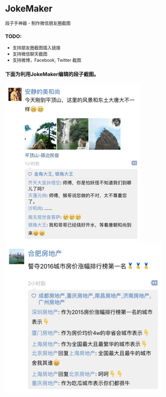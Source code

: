 # JokeMaker
段子手神器 - 制作微信朋友圈截图

### TODO:
  * 支持朋友圈截图插入链接
  * 支持微信聊天截图
  * 支持微博，Facebook, Twitter 截图
  



### 下面为利用JokeMaker编辑的段子截图。


<img src="https://raw.githubusercontent.com/EddieDow/jokemaker/master/JokeMaker/Assets.xcassets/sample1.imageset/sample1.jpg" width="436" height="512" alt="例图1">

<img src="https://raw.githubusercontent.com/EddieDow/jokemaker/master/JokeMaker/Assets.xcassets/sample2.imageset/sample2.jpg" width="512" height="482" alt="例图2">
